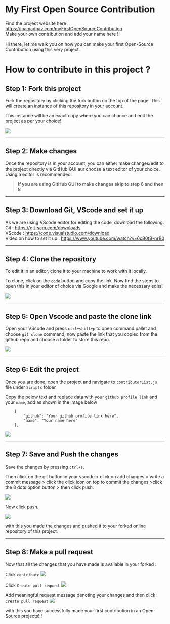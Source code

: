 # My First Open Source Contribution

Find the project website here : https://jhamadhav.com/myFirstOpenSourceContribution <br>
Make your own contribution and add your name here !! <br>

Hi there, let me walk you on how you can make your first Open-Source Contribution using this very project.

# How to contribute in this project ?

## Step 1: Fork this project

Fork the repository by clicking the fork button on the top of the page. This will create an instance of this repository in your account.

This instance will be an exact copy where you can chance and edit the project as per your choice!

<img src="./images/contributionSteps/fork.png">

---

## Step 2: Make changes
Once the repository is in your account, you can either make changes/edit to the project directly via GitHub GUI aur choose a text editor of your choice. Using a editor is recommended.

> **If you are using GitHub GUI to make changes skip to step 6 and then 8**

---

## Step 3: Download Git, VScode and set it up

As we are using VScode editor for editing the code, download the following. <br>
Git : https://git-scm.com/downloads <br>
VScode : https://code.visualstudio.com/download <br>
Video on how to set it up : https://www.youtube.com/watch?v=6cB0tB-nrB0

---

## Step 4: Clone the repository

To edit it in an editor, clone it to your machine to work with it locally.

To clone, click on the `code` button and copy the link.
Now find the steps to open this in your editor of choice via Google and make the necessary edits!

<img src="./images/contributionSteps/clone.png">

---

## Step 5: Open Vscode and paste the clone link

Open your VScode and press `ctrl+shift+p` to open command pallet and choose `git clone` command, now paste the link that you copied from the github repo and choose a folder to store this repo. 

<img src="./images/contributionSteps/vscodeClone.png">

---

## Step 6: Edit the project

Once you are done, open the project and navigate to `contributorList.js` file under `Scripts` folder

Copy the below text and replace data with your `github profile link` and your `name`, add as shown in the image below
```
    {
        "github": "Your github profile link here",
        "name": "Your name here"
    },
```

<img src="./images/contributionSteps/fileEdit.png">

---

## Step 7: Save and Push the changes

Save the changes by pressing `ctrl+s`. 

Then click on the git button in your vscode > click on add changes > write a commit message > click the click icon on top to commit the changes >click the 3 dots option button > then click push.

<img src="./images/contributionSteps/stageChanges.png">

Now click push.

<img src="./images/contributionSteps/push.png">

with this you made the changes and pushed it to your forked online repository of this project.

---

## Step 8: Make a pull request

Now that all the changes that you have made is available in your forked :

Click `contribute`
<img src="./images/contributionSteps/openPull.jpeg">

Click `Create pull request`
<img src="./images/contributionSteps/createPull.jpeg">

Add meaningful request message denoting your changes and then click `Create pull request`
<img src="./images/contributionSteps/createPullRequest.jpeg">

with this you have successfully made your first contribution in an Open-Source projects!!!
